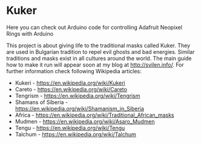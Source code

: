 # Kuker
Here you can check out Arduino code for controlling Adafruit Neopixel Rings with Arduino

This project is about giving life to the traditional masks called Kuker. They are used in Bulgarian tradition to repel evil ghosts and bad energies. Similar traditions and masks exist in all cultures around the world. The main guide how to make it run will appear soon at my blog at http://svilen.info/. For further information check following Wikipedia articles:
* Kukeri  - https://en.wikipedia.org/wiki/Kukeri
* Careto - https://en.wikipedia.org/wiki/Careto
* Tengrism - https://en.wikipedia.org/wiki/Tengrism
* Shamans of Siberia - https://en.wikipedia.org/wiki/Shamanism_in_Siberia
* Africa - https://en.wikipedia.org/wiki/Traditional_African_masks
* Mudmen - https://en.wikipedia.org/wiki/Asaro_Mudmen
* Tengu - https://en.wikipedia.org/wiki/Tengu
* Talchum - https://en.wikipedia.org/wiki/Talchum
